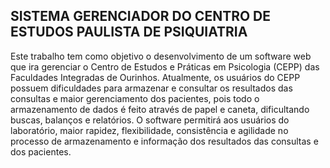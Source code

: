 <h2>SISTEMA GERENCIADOR DO CENTRO DE ESTUDOS PAULISTA DE PSIQUIATRIA</h2>

Este trabalho tem como objetivo o desenvolvimento de um software web que ira gerenciar o Centro de Estudos e Práticas em Psicologia (CEPP) das Faculdades 
Integradas de Ourinhos. Atualmente, os usuários do CEPP possuem dificuldades para armazenar e consultar os resultados das consultas e maior gerenciamento dos 
pacientes, pois todo o armazenamento de dados é feito através de papel e caneta, dificultando buscas, balanços e relatórios. O software permitirá aos usuários do 
laboratório, maior rapidez, flexibilidade, consistência e agilidade no processo de armazenamento e informação dos resultados das consultas e dos pacientes.

